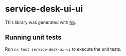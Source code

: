 # service-desk-ui-ui

This library was generated with [Nx](https://nx.dev).

## Running unit tests

Run `nx test service-desk-ui-ui` to execute the unit tests.
